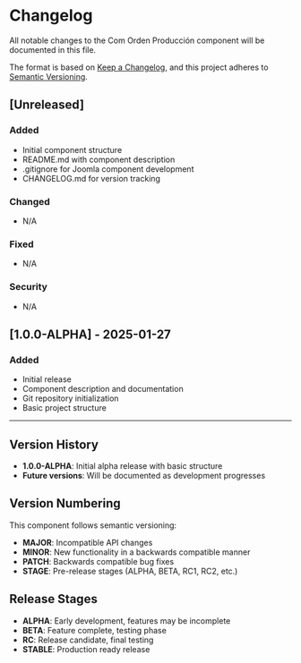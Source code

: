 # Changelog

All notable changes to the Com Orden Producción component will be documented in this file.

The format is based on [Keep a Changelog](https://keepachangelog.com/en/1.0.0/),
and this project adheres to [Semantic Versioning](https://semver.org/spec/v2.0.0.html).

## [Unreleased]

### Added
- Initial component structure
- README.md with component description
- .gitignore for Joomla component development
- CHANGELOG.md for version tracking

### Changed
- N/A

### Fixed
- N/A

### Security
- N/A

## [1.0.0-ALPHA] - 2025-01-27

### Added
- Initial release
- Component description and documentation
- Git repository initialization
- Basic project structure

---

## Version History

- **1.0.0-ALPHA**: Initial alpha release with basic structure
- **Future versions**: Will be documented as development progresses

## Version Numbering

This component follows semantic versioning:
- **MAJOR**: Incompatible API changes
- **MINOR**: New functionality in a backwards compatible manner
- **PATCH**: Backwards compatible bug fixes
- **STAGE**: Pre-release stages (ALPHA, BETA, RC1, RC2, etc.)

## Release Stages

- **ALPHA**: Early development, features may be incomplete
- **BETA**: Feature complete, testing phase
- **RC**: Release candidate, final testing
- **STABLE**: Production ready release
